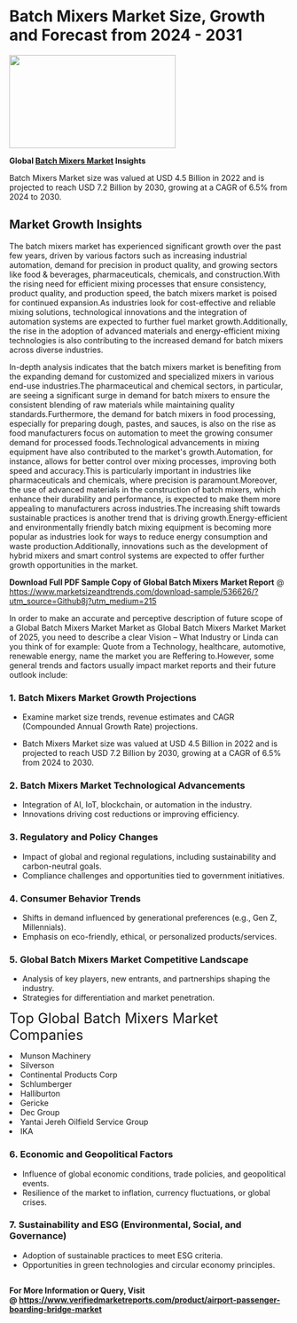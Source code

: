 <H1>Batch Mixers Market Size, Growth and Forecast from 2024 - 2031</H1><img class="aligncenter size-medium wp-image-584254" src="https://thirdeyenews.in/wp-content/uploads/2024/09/Global-Market-Research-300x168.jpeg" alt="" width="300" height="168" /><p><strong>Global&nbsp;<a href="https://www.marketsizeandtrends.com/download-sample/536626/?utm_source=Github8j?utm_medium=215">Batch Mixers Market</a> Insights</strong></p><p>Batch Mixers Market size was valued at USD 4.5 Billion in 2022 and is projected to reach USD 7.2 Billion by 2030, growing at a CAGR of 6.5% from 2024 to 2030.</p><p><h2>Market Growth Insights</h2> <p>The batch mixers market has experienced significant growth over the past few years, driven by various factors such as increasing industrial automation, demand for precision in product quality, and growing sectors like food & beverages, pharmaceuticals, chemicals, and construction.With the rising need for efficient mixing processes that ensure consistency, product quality, and production speed, the batch mixers market is poised for continued expansion.As industries look for cost-effective and reliable mixing solutions, technological innovations and the integration of automation systems are expected to further fuel market growth.Additionally, the rise in the adoption of advanced materials and energy-efficient mixing technologies is also contributing to the increased demand for batch mixers across diverse industries.</p> <p>In-depth analysis indicates that the batch mixers market is benefiting from the expanding demand for customized and specialized mixers in various end-use industries.The pharmaceutical and chemical sectors, in particular, are seeing a significant surge in demand for batch mixers to ensure the consistent blending of raw materials while maintaining quality standards.Furthermore, the demand for batch mixers in food processing, especially for preparing dough, pastes, and sauces, is also on the rise as food manufacturers focus on automation to meet the growing consumer demand for processed foods.Technological advancements in mixing equipment have also contributed to the market's growth.Automation, for instance, allows for better control over mixing processes, improving both speed and accuracy.This is particularly important in industries like pharmaceuticals and chemicals, where precision is paramount.Moreover, the use of advanced materials in the construction of batch mixers, which enhance their durability and performance, is expected to make them more appealing to manufacturers across industries.The increasing shift towards sustainable practices is another trend that is driving growth.Energy-efficient and environmentally friendly batch mixing equipment is becoming more popular as industries look for ways to reduce energy consumption and waste production.Additionally, innovations such as the development of hybrid mixers and smart control systems are expected to offer further growth opportunities in the market.</p> <p><span class=""><strong>Download Full PDF Sample Copy of Global Batch Mixers Market Report</strong> @ <a href="https://www.marketsizeandtrends.com/download-sample/536626/?utm_source=Github8j?utm_medium=215" target="_blank">https://www.marketsizeandtrends.com/download-sample/536626/?utm_source=Github8j?utm_medium=215</a></span></p><p>In order to make an accurate and perceptive description of future scope of a Global&nbsp;Batch Mixers Market Market as Global&nbsp;Batch Mixers Market Market of 2025, you need to describe a clear Vision &ndash; What Industry or Linda can you think of for example: Quote from a Technology, healthcare, automotive, renewable energy, name the market you are Reffering to.However, some general trends and factors usually impact market reports and their future outlook include:</p><h3>1.&nbsp;<strong>Batch Mixers Market Growth Projections</strong></h3><ul><li>Examine market size trends, revenue estimates and CAGR (Compounded Annual Growth Rate) projections.</li><li><p>Batch Mixers Market size was valued at USD 4.5 Billion in 2022 and is projected to reach USD 7.2 Billion by 2030, growing at a CAGR of 6.5% from 2024 to 2030.</p></li></ul><h3>2.&nbsp;<strong>Batch Mixers Market Technological Advancements</strong></h3><ul><li>Integration of AI, IoT, blockchain, or automation in the industry.</li><li>Innovations driving cost reductions or improving efficiency.</li></ul><h3>3.&nbsp;<strong>Regulatory and Policy Changes</strong></h3><ul><li>Impact of global and regional regulations, including sustainability and carbon-neutral goals.</li><li>Compliance challenges and opportunities tied to government initiatives.</li></ul><h3>4.&nbsp;<strong>Consumer Behavior Trends</strong></h3><ul><li>Shifts in demand influenced by generational preferences (e.g., Gen Z, Millennials).</li><li>Emphasis on eco-friendly, ethical, or personalized products/services.</li></ul><h3>5.&nbsp;<strong>Global Batch Mixers Market Competitive Landscape</strong></h3><ul><li>Analysis of key players, new entrants, and partnerships shaping the industry.</li><li>Strategies for differentiation and market penetration.</li></ul><p data-pm-slice="1 1 []"><span style="color: inherit; font-family: inherit; font-size: 25px;">Top Global Batch Mixers Market Companies</span></p><div class="" data-test-id=""><p><li>Munson Machinery</li><li> Silverson</li><li> Continental Products Corp</li><li> Schlumberger</li><li> Halliburton</li><li> Gericke</li><li> Dec Group</li><li> Yantai Jereh Oilfield Service Group</li><li> IKA</li></p></div><h3>6.&nbsp;<strong>Economic and Geopolitical Factors</strong></h3><ul><li>Influence of global economic conditions, trade policies, and geopolitical events.</li><li>Resilience of the market to inflation, currency fluctuations, or global crises.</li></ul><h3>7.&nbsp;<strong>Sustainability and ESG (Environmental, Social, and Governance)</strong></h3><ul><li>Adoption of sustainable practices to meet ESG criteria.</li><li>Opportunities in green technologies and circular economy principles.</li></ul><h2><strong style="font-size: 14px;">For More Information or Query, Visit @&nbsp;</strong><a style="background-color: #ffffff; font-size: 14px;" href="https://www.marketsizeandtrends.com/report/batch-mixers-market/" target="_blank">https://www.verifiedmarketreports.com/product/airport-passenger-boarding-bridge-market</a></h2>